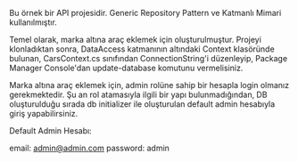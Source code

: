 Bu örnek bir API projesidir. Generic Repository Pattern ve Katmanlı Mimari kullanılmıştır.

Temel olarak, marka altına araç eklemek için oluşturulmuştur. Projeyi klonladıktan sonra, DataAccess katmanının altındaki Context klasöründe bulunan, CarsContext.cs sınıfından ConnectionString'i düzenleyip,
Package Manager Console'dan update-database komutunu vermelisiniz.

Marka altına araç eklemek için, admin rolüne sahip bir hesapla login olmanız gerekmektedir. Şu an rol atamasıyla ilgili bir yapı bulunmadığından, DB oluşturulduğu sırada db initializer ile oluşturulan default admin hesabıyla giriş yapabilirsiniz. 

Default Admin Hesabı:

email: admin@admin.com
password: admin
